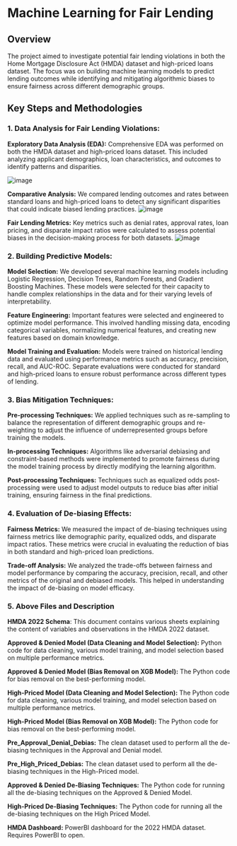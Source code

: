 # Machine Learning for Fair Lending 

## Overview 

The project aimed to investigate potential fair lending violations in both the Home Mortgage Disclosure Act (HMDA) dataset and high-priced loans dataset. The focus was on building machine learning models to predict lending outcomes while identifying and mitigating algorithmic biases to ensure fairness across different demographic groups.

## Key Steps and Methodologies

### 1. Data Analysis for Fair Lending Violations:

**Exploratory Data Analysis (EDA):** Comprehensive EDA was performed on both the HMDA dataset and high-priced loans dataset. This included analyzing applicant demographics, loan characteristics, and outcomes to identify patterns and disparities.

![image](https://github.com/user-attachments/assets/ee701b40-8adc-4f3c-93b6-194acd45c560)


**Comparative Analysis:** We compared lending outcomes and rates between standard loans and high-priced loans to detect any significant disparities that could indicate biased lending practices.
![image](https://github.com/user-attachments/assets/4f78ab52-b6a8-4fd1-8c4f-90a2c1581446)


**Fair Lending Metrics:** Key metrics such as denial rates, approval rates, loan pricing, and disparate impact ratios were calculated to assess potential biases in the decision-making process for both datasets.
![image](https://github.com/user-attachments/assets/dbe1ddfa-7ab0-4fb9-b1ff-acbebb480f87)


### 2. Building Predictive Models:

**Model Selection:** We developed several machine learning models including Logistic Regression, Decision Trees, Random Forests, and Gradient Boosting Machines. These models were selected for their capacity to handle complex relationships in the data and for their varying levels of interpretability.

**Feature Engineering:** Important features were selected and engineered to optimize model performance. This involved handling missing data, encoding categorical variables, normalizing numerical features, and creating new features based on domain knowledge.

**Model Training and Evaluation:** Models were trained on historical lending data and evaluated using performance metrics such as accuracy, precision, recall, and AUC-ROC. Separate evaluations were conducted for standard and high-priced loans to ensure robust performance across different types of lending.

### 3. Bias Mitigation Techniques:

**Pre-processing Techniques:** We applied techniques such as re-sampling to balance the representation of different demographic groups and re-weighting to adjust the influence of underrepresented groups before training the models.

**In-processing Techniques:** Algorithms like adversarial debiasing and constraint-based methods were implemented to promote fairness during the model training process by directly modifying the learning algorithm.

**Post-processing Techniques:** Techniques such as equalized odds post-processing were used to adjust model outputs to reduce bias after initial training, ensuring fairness in the final predictions.

### 4. Evaluation of De-biasing Effects:

**Fairness Metrics:** We measured the impact of de-biasing techniques using fairness metrics like demographic parity, equalized odds, and disparate impact ratios. These metrics were crucial in evaluating the reduction of bias in both standard and high-priced loan predictions.

**Trade-off Analysis:** We analyzed the trade-offs between fairness and model performance by comparing the accuracy, precision, recall, and other metrics of the original and debiased models. This helped in understanding the impact of de-biasing on model efficacy.

### 5. Above Files and Description

**HMDA 2022 Schema**: This document contains various sheets explaining the content of
variables and observations in the HMDA 2022 dataset.

**Approved & Denied Model (Data Cleaning and Model Selection):** Python code for data
cleaning, various model training, and model selection based on multiple performance metrics.

**Approved & Denied Model (Bias Removal on XGB Model):** The Python code for bias
removal on the best-performing model.

**High-Priced Model (Data Cleaning and Model Selection):** The Python code for data cleaning,
various model training, and model selection based on multiple performance metrics.

**High-Priced Model (Bias Removal on XGB Model):** The Python code for bias removal on the
best-performing model.

**Pre_Approval_Denial_Debias:** The clean dataset used to perform all the de-biasing techniques
in the Approval and Denial model.

**Pre_High_Priced_Debias:** The clean dataset used to perform all the de-biasing techniques in the
High-Priced model.

**Approved & Denied De-Biasing Techniques:** The Python code for running all the de-biasing
techniques on the Approved & Denied Model.

**High-Priced De-Biasing Techniques:** The Python code for running all the de-biasing techniques
on the High Priced Model.

**HMDA Dashboard:** PowerBI dashboard for the 2022 HMDA dataset. Requires PowerBI to
open.
